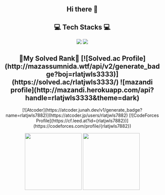 <h2 align="center"> Hi there 👋 </h2>

<h2 align="center"> 💻 Tech Stacks 💻 </h2>

<p align="center"> 
  <img src="https://img.shields.io/badge/Java-FF9A00?style=flat-square&logo=openjdk&logoColor=white"/>
  <img src="https://img.shields.io/badge/C-239DFF?style=flat-square&logo=C&logoColor=white"/>
</p>

<h2 align="center"> 🏅My Solved Rank🏅
  [![Solved.ac Profile](http://mazassumnida.wtf/api/v2/generate_badge?boj=rlatjwls3333)](https://solved.ac/rlatjwls3333/)
  ![mazandi profile](http://mazandi.herokuapp.com/api?handle=rlatjwls3333&theme=dark)
</h2>

<p align="center">
  [![Atcoder](https://atcoder.junah.dev/v1/generate_badge?name=rlatjwls7882)](https://atcoder.jp/users/rlatjwls7882)
  [![CodeForces Profile](https://cf.leed.at?id={rlatjwls7882})](https://codeforces.com/profile/{rlatjwls7882})
</p>

<p align="center">
  <img height="180em" src="https://github-readme-stats.vercel.app/api?username=rlatjwls7882&show_icons=true&include_all_commits=true&bg_color=30,0f0f42,904e95&title_color=fff&text_color=fff">
  <img height="180em" src="https://github-readme-stats.vercel.app/api/top-langs/?username=rlatjwls7882&layout=compact&bg_color=30,0f0f42,904e95&title_color=fff&text_color=fff">
</p>
